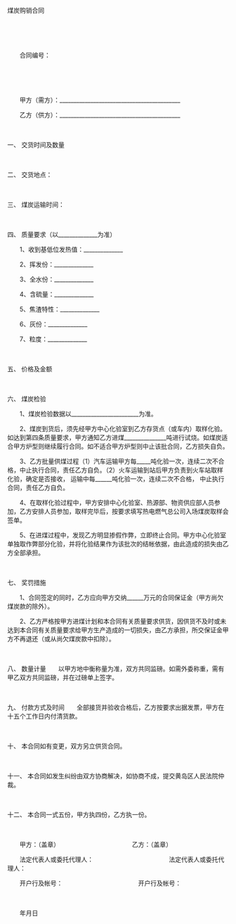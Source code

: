 



煤炭购销合同



 

　　

　　


 
　　合同编号：
 
　　

　　

　　甲方（需方）：___________________________________________

　　乙方（供方）：___________________________________________

　　

一、
交货时间及数量

　　

二、
交货地点：

　　

三、
煤炭运输时间：

　　

四、
质量要求（以______________为准）　　

　　1、收到基低位发热值：______________

　　2、挥发份：______________

　　3、全水份：______________

　　4、含硫量：______________

　　5、焦渣特性：______________

　　6、灰份：______________

　　7、粒度：______________

　　

五、
价格及金额

　　

六、
煤炭检验　　

　　1、煤炭检验数据以________________________为准。

　　2、煤炭到货后，须先经甲方中心化验室到乙方存货点（或车内）取样化验。如达到第四条质量要求，甲方通知乙方进煤_______________吨进行试烧。如煤炭适合甲方炉型则继续履行合同。如不适合甲方炉型则中止该批合同，乙方损失自负。

　　3、乙方批量供煤过程（1）汽车运输甲方每_____吨化验一次，连续二次不合格，中止执行合同，责任乙方自负。（2）火车运输到站后甲方负责到火车站取样化验，确定是否接收， 运输中每______吨化验一次，连续二次不合格， 中止执行合同，责任乙方自负。

　　4、在取样化验过程中，甲方安排中心化验室、热源部、物资供应部人员参加，乙方安排人员参加，取样完毕后，按要求填写热电燃气总公司入场煤炭取样会签单。

　　5、在进煤过程中，发现乙方明显掺假作弊，立即终止合同。甲方中心化验室单独取作弊部分化验，并将化验结果作为该批次的结帐依据，由此造成的损失由乙方全部承担。

　　

七、
奖罚措施　　

　　1、合同签定的同时，乙方应向甲方交纳______万元的合同保证金（甲方尚欠煤炭款的除外）。

　　2、乙方严格按甲方进煤计划和本合同有关质量要求供货，因供货不及时或未达到本合同有关质量要求给甲方生产造成的一切损失，由乙方承担，所交保证金甲方不再退还（或从尚欠煤炭款中扣除）。

　　

八、
数量计量　　以甲方地中衡称量为准，双方共同监磅。如需外委称重，需有甲乙双方共同监磅，并在过磅单上签字。

　　

九、
付款方式及时间　　全部接货并验收合格后，乙方按要求出据发票，甲方在十五个工作日内付清货款。

　　

十、
本合同如有变更，双方另立供货合同。

　　

十一、
本合同如发生纠纷由双方协商解决，如协商不成，提交黄岛区人民法院仲裁。

　　

十二、
本合同一式五份，甲方执四份，乙方执一份。　　

　　

　　甲方：（盖章）　　　　　　　　　　　　 乙方：（盖章）

　　法定代表人或委托代理人：　　　　　　　　　　　　 法定代表人或委托代理人：

　　开户行及帐号：　　　　　　　　　　　　 开户行及帐号：

　　


 　　年月日
 
　　

